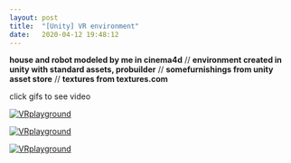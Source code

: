 ```yaml
---
layout: post
title:  "[Unity] VR environment"
date:   2020-04-12 19:48:12
---
```


**house and robot modeled by me in cinema4d** // 
**environment created in unity with standard assets, probuilder** // 
**somefurnishings from unity asset store** // **textures from textures.com**

click gifs to see video

[![VRplayground](https://media.giphy.com/media/gjBvGZVmNd3nGxPRNM/giphy.gif)](https://www.youtube.com/watch?v=tOTFP5tdaCc&t=8s)

[![VRplayground](https://media.giphy.com/media/hqg1slhQUayOAtejGf/giphy.gif)](https://www.youtube.com/watch?v=tOTFP5tdaCc&t=8s)

[![VRplayground](https://media.giphy.com/media/YN2Tf2hmZmqocRFaME/giphy.gif)](https://www.youtube.com/watch?v=tOTFP5tdaCc&t=8s)


